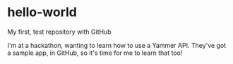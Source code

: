 # hello-world
My first, test repository with GitHub

I'm at a hackathon, wanting to learn how to use a Yammer API.  They've got a sample app, in GitHub, so it's time for me to learn that too!
